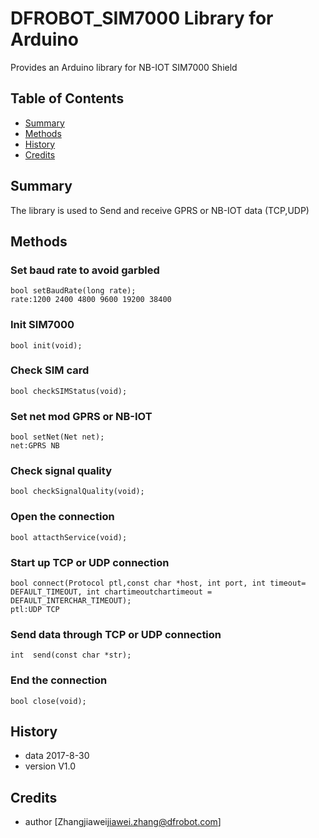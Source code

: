 # DFROBOT_SIM7000 Library for Arduino
Provides an Arduino library for NB-IOT SIM7000 Shield
## Table of Contents

* [Summary](#summary)
* [Methods](#methods)
* [History](#history)
* [Credits](#credits)
<snippet>
<content>

## Summary
The library is used to Send and receive GPRS or NB-IOT data (TCP,UDP)

## Methods

### Set baud rate to avoid garbled
 
    bool setBaudRate(long rate);
	rate:1200 2400 4800 9600 19200 38400
    
### Init SIM7000
   
    bool init(void);

### Check SIM card

    bool checkSIMStatus(void);
    
### Set net mod GPRS or NB-IOT

    bool setNet(Net net);
    net:GPRS NB

### Check signal quality
   
    bool checkSignalQuality(void);
   
### Open the connection
    
    bool attacthService(void);

### Start up TCP or UDP connection

    bool connect(Protocol ptl,const char *host, int port, int timeout= DEFAULT_TIMEOUT, int chartimeoutchartimeout = DEFAULT_INTERCHAR_TIMEOUT);
    ptl:UDP TCP
    
### Send data through TCP or UDP connection

    int  send(const char *str);

### End the connection

    bool close(void);

## History

- data 2017-8-30
- version V1.0

## Credits

- author [Zhangjiawei<jiawei.zhang@dfrobot.com>]
